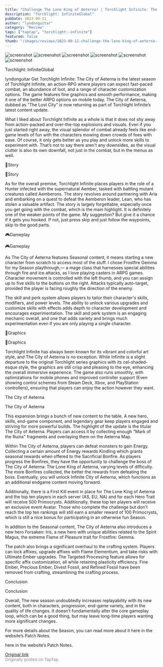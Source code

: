 ```yaml
---
title: "Challenge The Lone King of Aeterna! | Torchlight Infinite: The City of Aeterna - Review"
description: "Torchlight: InfiniteGlobal"
pubDate: 2023-09-11
author: "lyndonguitar"
category: "Review"
tags: ["taptap", "torchlight:-infinite"]
featured: false
thumb: "/images/reviews/2023-09-11-challenge-the-lone-king-of-aeterna--torchlight-infinite-the-city-of-aeterna---review-0.avif"
---
```


<div class="gallery">
  <img src="/images/reviews/2023-09-11-challenge-the-lone-king-of-aeterna--torchlight-infinite-the-city-of-aeterna---review-0.avif" alt="screenshot" />
  <img src="/images/reviews/2023-09-11-challenge-the-lone-king-of-aeterna--torchlight-infinite-the-city-of-aeterna---review-1.avif" alt="screenshot" />
  <img src="/images/reviews/2023-09-11-challenge-the-lone-king-of-aeterna--torchlight-infinite-the-city-of-aeterna---review-2.avif" alt="screenshot" />
  <img src="/images/reviews/2023-09-11-challenge-the-lone-king-of-aeterna--torchlight-infinite-the-city-of-aeterna---review-3.avif" alt="screenshot" />
  <img src="/images/reviews/2023-09-11-challenge-the-lone-king-of-aeterna--torchlight-infinite-the-city-of-aeterna---review-4.avif" alt="screenshot" />
  <img src="/images/reviews/2023-09-11-challenge-the-lone-king-of-aeterna--torchlight-infinite-the-city-of-aeterna---review-5.avif" alt="screenshot" />
</div>

Torchlight: InfiniteGlobal

lyndonguitar
Get
Torchlight Infinite: The City of Aeterna is the latest season of Torchlight Infinite, an action-RPG where players can expect fast-paced combat, an abundance of loot, and a range of character customization options. The game features fine graphics and smooth performance, making it one of the better ARPG options on mobile today. The City of Aeterna, dubbed as “The Lost City” is now returning as part of Torchlight Infinite’s latest content update.

What I liked about Torchlight Infinite as a whole is that it does not shy away from action-packed and over-the-top explosions and visuals. Even if you just started right away, the visual splendor of combat already feels like end-game levels of fun with the characters mowing down crowds of foes with ease. Of course, it only gets better as you play and unlock more skills to experiment with. That’s not to say there aren't any downsides, as the visual clutter is also its own downfall, not just in the combat, but in the menus as well.

📖Story

📖Story

As for the overall premise, Torchlight Infinite places players in the role of a Hunter infected with the supernatural Aember, tasked with battling mutant creatures called Aemberons. The story revolves around partnering with Aria and embarking on a quest to defeat the Aemberon leader, Lean, who has stolen a valuable artifact. The story is largely forgettable, especially once you get going with the combat, which is the main highlight. It is definitely one of the weaker points of the game. My suggestion? But give it a chance if it gets you hooked. If not, just press skip and just follow the waypoints, skip to the good parts.

🎮Gameplay

🎮Gameplay

As The City of Aeterna features Seasonal content, it means starting a new character from scratch to access most of the stuff. I chose Frostfire Gemma for my Season playthrough,— a mage class that harnesses special abilities through fire and ice attacks, as I love playing casters in ARPG games. Character movement is controlled with the left thumb, and you can assign up to five skills to the buttons on the right. Attacks typically auto-target, provided the player is facing roughly the direction of the enemy.

The skill and perk system allows players to tailor their character's skills, modifiers, and power levels. The ability to unlock various upgrades and customize skills with effects adds depth to character development and encourages experimentation. The skill and perk system is an engaging mechanic overall, and one that adds variety and brings much experimentation even if you are only playing a single character.

🎨Graphics

🎨Graphics

Torchlight Infinite has always been known for its vibrant and colorful art style, and The City of Aeterna is no exception. While Infinite is a slight departure to the original Torchlight series graphics with its cel-shaded-esque style, the graphics are still crisp and pleasing to the eye, enhancing the overall immersive experience. The game also runs smoothly, with optimizations for mobile phones and improved controller support (Even showing control schemes from Steam Deck, Xbox, and PlayStation controllers), ensuring that players can enjoy the action however they want.

The City of Aeterna

The City of Aeterna

This expansion brings a bunch of new content to the table. A new hero, skills, end-game component, and legendary gear keep players engaged and striving for more powerful builds. The highlight of the update is the titular The City of Aeterna. Players can access it by collecting enough "Mark of the Ruins" fragments and overlaying them on the Aeterna Map.

Within The City of Aeterna, players can defeat monsters to gain Energy. Collecting a certain amount of Energy rewards Kindling which grants seasonal rewards when offered to the Sacrificial Bonfire. As players progress the Bonfires, they have the opportunity to challenge the boss of The City of Aeterna: The Lone King of Aeterna, varying levels of difficulty. The more Bonfires collected, the better the rewards from defeating the boss. Eventually, you will unlock Infinite City of Aeterna, which functions as an additional endgame content moving forward.

Additionally, there is a First Kill event in place for The Lone King of Aeterna and the top ten players in each server (AS, EU, NA) and for each Hero Trait will receive 500 Primocrysts. Additionally, these top ten players will receive an exclusive event Avatar. Those who complete the challenge but don't reach the top ten rankings will still earn a smaller reward of 100 Primocrysts, which is still a nice bonus for participating in an otherwise fun Season.

In addition to the Seasonal content, The City of Aeterna also introduces a new hero Forsaken: Iris, a new hero with unique abilities related to the Spirit Magus, the extreme Flame of Pleasure trait for Frostfire: Gemma.

The patch also brings a significant overhaul to the crafting system. Players can lock affixes, upgrade affixes with Flame Elementium, and take risks with Ultimate Ember upgrades. The Targeted Processing feature allows for specific affix customization, all while retaining plasticity efficiency. Fine Ember, Precious Ember, Divest Fossil, and Refined Fossil have been removed from crafting, streamlining the crafting process.

Conclusion

Conclusion

Overall, The new season undoubtedly increases replayability with its new content, both in characters, progression, end-game variety, and in the quality of life changes. It doesn't fundamentally alter the core gameplay loop, which can be a good thing, but may leave long-time players wanting more significant changes.

For more details about the Season, you can read more about it here in the website’s Patch Notes.

here in the website’s Patch Notes.

[Original link](https://www.taptap.io/post/6271918)<br><span style="font-size: 0.95em; color: #888;">Originally posted on TapTap.</span>
